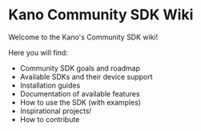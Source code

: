# Kano Community SDK Wiki

Welcome to the Kano's Community SDK wiki!

Here you will find:
- Community SDK goals and roadmap
- Available SDKs and their device support
- Installation guides
- Documentation of available features
- How to use the SDK (with examples)
- Inspirational projects!
- How to contribute



